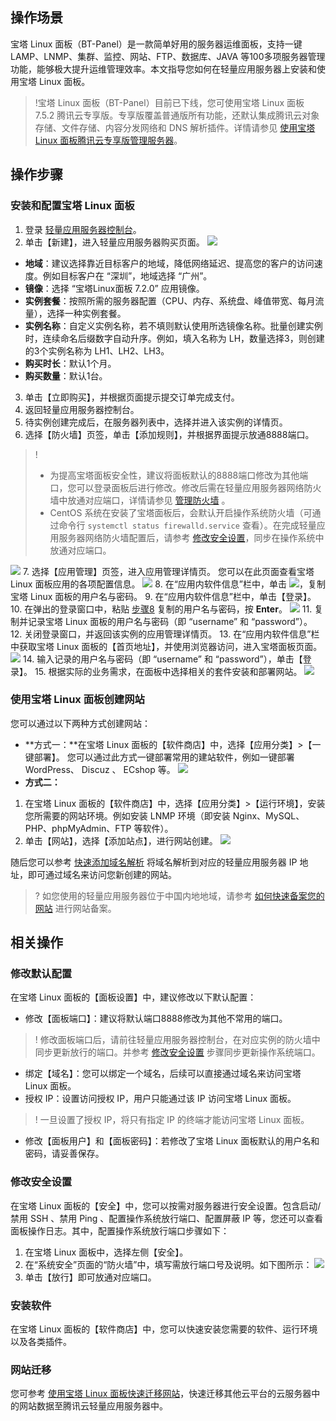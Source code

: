 ## 操作场景
宝塔 Linux 面板（BT-Panel）是一款简单好用的服务器运维面板，支持一键 LAMP、LNMP、集群、监控、网站、FTP、数据库、JAVA 等100多项服务器管理功能，能够极大提升运维管理效率。本文指导您如何在轻量应用服务器上安装和使用宝塔 Linux 面板。

>!宝塔 Linux 面板（BT-Panel）目前已下线，您可使用宝塔 Linux 面板 7.5.2 腾讯云专享版。专享版覆盖普通版所有功能，还默认集成腾讯云对象存储、文件存储、内容分发网络和 DNS 解析插件。详情请参见 [使用宝塔 Linux 面板腾讯云专享版管理服务器](https://cloud.tencent.com/document/product/1207/54078)。
>

## 操作步骤
### 安装和配置宝塔 Linux 面板

1. 登录 [轻量应用服务器控制台](https://console.cloud.tencent.com/lighthouse)。
2. 单击【新建】，进入轻量应用服务器购买页面。
![](https://main.qcloudimg.com/raw/43008a16e93153dab0b4e7e9e2b7f2b8.png)
 - **地域**：建议选择靠近目标客户的地域，降低网络延迟、提高您的客户的访问速度。例如目标客户在 “深圳”，地域选择 “广州”。
 - **镜像**：选择 “宝塔Linux面板 7.2.0” 应用镜像。
 - **实例套餐**：按照所需的服务器配置（CPU、内存、系统盘、峰值带宽、每月流量），选择一种实例套餐。
 - **实例名称**：自定义实例名称，若不填则默认使用所选镜像名称。批量创建实例时，连续命名后缀数字自动升序。例如，填入名称为 LH，数量选择3，则创建的3个实例名称为 LH1、LH2、LH3。
 - **购买时长**：默认1个月。
 - **购买数量**：默认1台。
3. 单击【立即购买】，并根据页面提示提交订单完成支付。
4. 返回轻量应用服务器控制台。
5. 待实例创建完成后，在服务器列表中，选择并进入该实例的详情页。
6. 选择【防火墙】页签，单击【添加规则】，并根据界面提示放通8888端口。
> ! 
> - 为提高宝塔面板安全性，建议将面板默认的8888端口修改为其他端口，您可以登录面板后进行修改。修改后需在轻量应用服务器网络防火墙中放通对应端口，详情请参见 [管理防火墙](https://cloud.tencent.com/document/product/1207/44577) 。
>- CentOS 系统在安装了宝塔面板后，会默认开启操作系统防火墙（可通过命令行 `systemctl status firewalld.service` 查看）。在完成轻量应用服务器网络防火墙配置后，请参考 [修改安全设置](#updateSafe)，同步在操作系统中放通对应端口。
>
![](https://main.qcloudimg.com/raw/861fb81a595e6e0d0639c0a8113d8f3e.png)
7. 选择【应用管理】页签，进入应用管理详情页。
您可以在此页面查看宝塔 Linux 面板应用的各项配置信息。
![](https://main.qcloudimg.com/raw/bf65068c79b3841b5543e6a90e07afca.png)
8. <span id="step08"></span>在“应用内软件信息”栏中，单击 <img src="https://main.qcloudimg.com/raw/6603ab4f907562addb1c01596c6296cd.png" style="margin: 0;">，复制宝塔 Linux 面板的用户名与密码。
9. 在“应用内软件信息”栏中，单击【登录】。
10. 在弹出的登录窗口中，粘贴 [步骤8](#step08) 复制的用户名与密码，按 **Enter**。
![](https://main.qcloudimg.com/raw/398a98028b70d1697fa20c14782c2b23.png)
11. 复制并记录宝塔 Linux 面板的用户名与密码（即 “username” 和 “password”）。
12. 关闭登录窗口，并返回该实例的应用管理详情页。
13. 在“应用内软件信息”栏中获取宝塔 Linux 面板的【首页地址】，并使用浏览器访问，进入宝塔面板页面。
![](https://main.qcloudimg.com/raw/60f0f6af7d4e2d085b142593349903fb.png)
14. 输入记录的用户名与密码（即 “username” 和 “password”），单击【登录】。
15. 根据实际的业务需求，在面板中选择相关的套件安装和部署网站。
![](https://main.qcloudimg.com/raw/bbc4baa515b594167ef186e910896184.png)

### 使用宝塔 Linux 面板创建网站

您可以通过以下两种方式创建网站：
- **方式一：**在宝塔 Linux 面板的【软件商店】中，选择【应用分类】>【一键部署】。
您可以通过此方式一键部署常用的建站软件，例如一键部署 WordPress、 Discuz 、 ECshop 等。
![](https://main.qcloudimg.com/raw/095c86f45ee522b42c70d8407cfc1e69.png)
- **方式二：**
 1. 在宝塔 Linux 面板的【软件商店】中，选择【应用分类】>【运行环境】，安装您所需要的网站环境。例如安装 LNMP 环境（即安装 Nginx、MySQL、PHP、phpMyAdmin、FTP 等软件）。
 2. 单击【网站】，选择【添加站点】，进行网站创建。
![](https://main.qcloudimg.com/raw/9d93b13f71eafa1898f68f5003e0447f.png)

随后您可以参考 [快速添加域名解析](https://cloud.tencent.com/document/product/302/3446) 将域名解析到对应的轻量应用服务器 IP 地址，即可通过域名来访问您新创建的网站。
>? 如您使用的轻量应用服务器位于中国内地地域，请参考 [如何快速备案您的网站](https://cloud.tencent.com/document/product/243/39038) 进行网站备案。
>


## 相关操作

### 修改默认配置
在宝塔 Linux 面板的【面板设置】中，建议修改以下默认配置：
- 修改【面板端口】：建议将默认端口8888修改为其他不常用的端口。
>! 修改面板端口后，请前往轻量应用服务器控制台，在对应实例的防火墙中同步更新放行的端口。并参考 [修改安全设置](#updateSafe) 步骤同步更新操作系统端口。
>
- 绑定【域名】：您可以绑定一个域名，后续可以直接通过域名来访问宝塔 Linux 面板。
- 授权 IP：设置访问授权 IP，用户只能通过该 IP 访问宝塔 Linux 面板。
>! 一旦设置了授权 IP，将只有指定 IP 的终端才能访问宝塔 Linux 面板。
>
- 修改【面板用户】和【面板密码】：若修改了宝塔 Linux 面板默认的用户名和密码，请妥善保存。

###  修改安全设置[](id:updateSafe)
在宝塔 Linux 面板的【安全】中，您可以按需对服务器进行安全设置。包含启动/禁用 SSH 、禁用 Ping 、配置操作系统放行端口、配置屏蔽 IP 等，您还可以查看面板操作日志。其中，配置操作系统放行端口步骤如下：
1. 在宝塔 Linux 面板中，选择左侧【安全】。
2. 在“系统安全”页面的“防火墙”中，填写需放行端口号及说明。如下图所示：
![](https://main.qcloudimg.com/raw/866b18637a5587cd09b0919e16aa5f0d.png)
3. 单击【放行】即可放通对应端口。



### 安装软件
在宝塔 Linux 面板的【软件商店】中，您可以快速安装您需要的软件、运行环境以及各类插件。


### 网站迁移
您可参考 [使用宝塔 Linux 面板快速迁移网站](https://cloud.tencent.com/document/product/1207/47412)，快速迁移其他云平台的云服务器中的网站数据至腾讯云轻量应用服务器中。
